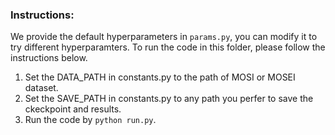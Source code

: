 ### Instructions:
We provide the default hyperparameters in `params.py`, you can modify it to try different hyperparamters. To run the code in this folder, please follow the instructions below.
1. Set the DATA_PATH in constants.py to the path of MOSI or MOSEI dataset.
2. Set the SAVE_PATH in constants.py to any path you perfer to save the ckeckpoint and results.
3. Run the code by `python run.py`.
